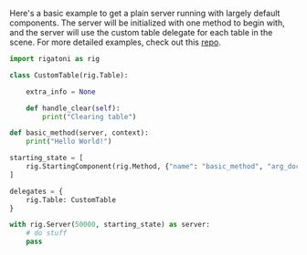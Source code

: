 

Here's a basic example to get a plain server running with largely default components. The server will be initialized 
with one method to begin with, and the server will use the custom table delegate for each table in the scene. 
For more detailed examples, check out this [repo](https://github.com/InsightCenterNoodles/Rigatoni/tree/v0.2.1/tests/examples).

```python
import rigatoni as rig

class CustomTable(rig.Table):

    extra_info = None

    def handle_clear(self):
        print("Clearing table")

def basic_method(server, context):
    print("Hello World!")

starting_state = [
    rig.StartingComponent(rig.Method, {"name": "basic_method", "arg_doc": []}, basic_method),
]

delegates = {
    rig.Table: CustomTable
}

with rig.Server(50000, starting_state) as server:
    # do stuff
    pass
```